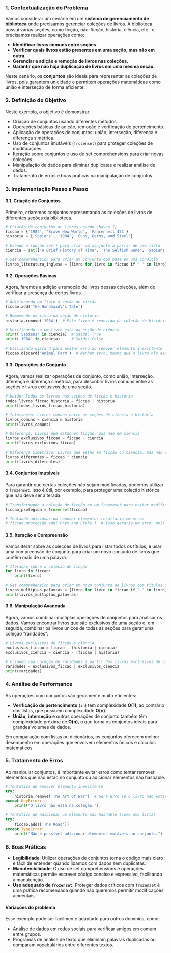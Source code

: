 ### 1. Contextualização do Problema

Vamos considerar um cenário em um **sistema de gerenciamento de biblioteca** onde precisamos gerenciar coleções de livros. A biblioteca possui várias seções, como ficção, não-ficção, história, ciência, etc., e precisamos realizar operações como:

- **Identificar livros comuns entre seções.**
- **Verificar quais livros estão presentes em uma seção, mas não em outra.**
- **Gerenciar a adição e remoção de livros nas coleções.**
- **Garantir que não haja duplicação de livros em uma mesma seção.**

Neste cenário, os **conjuntos** são ideais para representar as coleções de livros, pois garantem unicidade e permitem operações matemáticas como união e interseção de forma eficiente.

### 2. Definição do Objetivo

Neste exemplo, o objetivo é demonstrar:

- Criação de conjuntos usando diferentes métodos.
- Operações básicas de adição, remoção e verificação de pertencimento.
- Aplicação de operações de conjuntos: união, interseção, diferença e diferença simétrica.
- Uso de conjuntos imutáveis (`frozenset`) para proteger coleções de modificações.
- Iteração sobre conjuntos e uso de set comprehensions para criar novas coleções.
- Manipulação de dados para eliminar duplicatas e realizar análise de dados.
- Tratamento de erros e boas práticas na manipulação de conjuntos.

### 3. Implementação Passo a Passo

#### 3.1. Criação de Conjuntos

Primeiro, criaremos conjuntos representando as coleções de livros de diferentes seções da biblioteca.

```python
# Criação de conjuntos de livros usando chaves {}
ficcao = {'1984', 'Brave New World', 'Fahrenheit 451'}
historia = {'Sapiens', '1984', 'Guns, Germs, and Steel'}

# Usando a função set() para criar um conjunto a partir de uma lista
ciencia = set(['A Brief History of Time', 'The Selfish Gene', 'Sapiens'])

# Set comprehension para criar um conjunto com base em uma condição
livros_literatura_inglesa = {livro for livro in ficcao if ' ' in livro}
```

#### 3.2. Operações Básicas

Agora, faremos a adição e remoção de livros dessas coleções, além de verificar a presença de certos livros.

```python
# Adicionando um livro à seção de ficção
ficcao.add('The Handmaid\'s Tale')

# Removendo um livro da seção de história
historia.remove('1984')  # Este livro é removido da coleção de história

# Verificando se um livro está na seção de ciência
print('Sapiens' in ciencia)  # Saída: True
print('1984' in ciencia)     # Saída: False

# Utilizando discard para evitar erro ao remover elemento inexistente
ficcao.discard('Animal Farm')  # Nenhum erro, mesmo que o livro não esteja na coleção
```

#### 3.3. Operações de Conjunto

Agora, vamos realizar operações de conjunto, como união, interseção, diferença e diferença simétrica, para descobrir livros comuns entre as seções e livros exclusivos de uma seção.

```python
# União: Todos os livros nas seções de ficção e história
todos_livros_ficcao_historia = ficcao | historia
print(todos_livros_ficcao_historia)

# Interseção: Livros comuns entre as seções de ciência e história
livros_comuns = ciencia & historia
print(livros_comuns)

# Diferença: Livros que estão em ficção, mas não em ciência
livros_exclusivos_ficcao = ficcao - ciencia
print(livros_exclusivos_ficcao)

# Diferença Simétrica: Livros que estão em ficção ou ciência, mas não em ambos
livros_diferentes = ficcao ^ ciencia
print(livros_diferentes)
```

#### 3.4. Conjuntos Imutáveis

Para garantir que certas coleções não sejam modificadas, podemos utilizar o `frozenset`. Isso é útil, por exemplo, para proteger uma coleção histórica que não deve ser alterada.

```python
# Transformando a coleção de ficção em um frozenset para evitar modificações
ficcao_protegida = frozenset(ficcao)

# Tentando adicionar ou remover elementos resultaria em erro:
# ficcao_protegida.add('Oryx and Crake')  # Isso geraria um erro, pois frozensets são imutáveis
```

#### 3.5. Iteração e Compreensão

Vamos iterar sobre as coleções de livros para listar todos os títulos, e usar uma compreensão de conjunto para criar um novo conjunto de livros que contêm mais de uma palavra.

```python
# Iteração sobre a coleção de ficção
for livro in ficcao:
    print(livro)

# Set comprehension para criar um novo conjunto de livros com títulos de mais de uma palavra
livros_multiplas_palavras = {livro for livro in ficcao if ' ' in livro}
print(livros_multiplas_palavras)
```

#### 3.6. Manipulação Avançada

Agora, vamos combinar múltiplas operações de conjuntos para analisar os dados. Vamos encontrar livros que são exclusivos de uma seção e, em seguida, combinar os livros únicos de todas as seções para gerar uma coleção "raridades".

```python
# Livros exclusivos de ficção e ciência
exclusivos_ficcao = ficcao - (historia | ciencia)
exclusivos_ciencia = ciencia - (ficcao | historia)

# Criando uma coleção de raridades a partir dos livros exclusivos de cada seção
raridades = exclusivos_ficcao | exclusivos_ciencia
print(raridades)
```

### 4. Análise de Performance

As operações com conjuntos são geralmente muito eficientes:

- **Verificação de pertencimento** (`in`) tem complexidade **O(1)**, ao contrário das listas, que possuem complexidade **O(n)**.
- **União**, **interseção** e outras operações de conjunto também têm complexidade próxima de **O(n)**, o que torna os conjuntos ideais para grandes volumes de dados.
  
Em comparação com listas ou dicionários, os conjuntos oferecem melhor desempenho em operações que envolvem elementos únicos e cálculos matemáticos.

### 5. Tratamento de Erros

Ao manipular conjuntos, é importante evitar erros como tentar remover elementos que não estão no conjunto ou adicionar elementos não hashable.

```python
# Tentativa de remover elemento inexistente
try:
    historia.remove('The Art of War')  # Gera erro se o livro não estiver presente
except KeyError:
    print("O livro não está na coleção.")

# Tentativa de adicionar um elemento não hashable (como uma lista)
try:
    ficcao.add(['The Road'])
except TypeError:
    print("Não é possível adicionar elementos mutáveis ao conjunto.")
```

### 6. Boas Práticas

- **Legibilidade**: Utilizar operações de conjuntos torna o código mais claro e fácil de entender quando lidamos com dados sem duplicatas.
- **Manutenibilidade**: O uso de set comprehensions e operações matemáticas permite escrever código conciso e expressivo, facilitando a manutenção.
- **Uso adequado de `frozenset`**: Proteger dados críticos com `frozenset` é uma prática recomendada quando não queremos permitir modificações acidentais.

#### Variações do problema

Esse exemplo pode ser facilmente adaptado para outros domínios, como:
- Análise de dados em redes sociais para verificar amigos em comum entre grupos.
- Programas de análise de texto que eliminam palavras duplicadas ou comparam vocabulários entre diferentes textos.